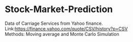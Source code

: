 # Stock-Market-Prediction
Data of Carriage Services from Yahoo finance. Link:https://finance.yahoo.com/quote/CSV/history?p=CSV
<br>Methods: Moving average and Monte Carlo Simulation

